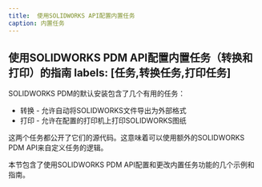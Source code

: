 ```yaml
---
title:  使用SOLIDWORKS API配置内置任务
caption: 内置任务
---
```

 使用SOLIDWORKS PDM API配置内置任务（转换和打印）的指南
labels: [任务,转换任务,打印任务]
---
SOLIDWORKS PDM的默认安装包含了几个有用的任务：

* 转换 - 允许自动将SOLIDWORKS文件导出为外部格式
* 打印 - 允许在配置的打印机上打印SOLIDWORKS图纸

这两个任务都公开了它们的源代码。这意味着可以使用额外的SOLIDWORKS PDM API来自定义任务的逻辑。

本节包含了使用SOLIDWORKS PDM API配置和更改内置任务功能的几个示例和指南。